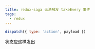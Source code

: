 ```yaml
---
title: redux-saga 无法触发 takeEvery 事件
tags:
  - redux
---
```


```javascript
dispatch({ type: 'action', payload })
```

状态应这样发出